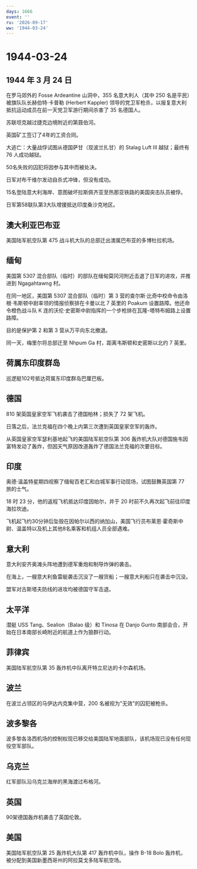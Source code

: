 ```yaml
---
days: 1666
event: ''
ru: '2026-09-17'
ww: '1944-03-24'
---
```


# 1944-03-24

## 1944 年 3 月 24 日

在罗马郊外的 Fosse Ardeantine 山洞中，355 名意大利人（其中 250
名是平民）被旗队队长赫伯特·卡普勒 (Herbert Kappler)
领导的党卫军枪杀，以报复意大利抵抗运动成员在前一天党卫军游行期间杀害了
35 名德国人。

苏联坦克越过捷克边境附近的第聂伯河。

英国矿工签订了4年的工资合同。

大逃亡：大量战俘试图从德国萨甘（现波兰扎甘）的 Stalag Luft III
越狱；最终有 76 人成功越狱。

50名失败的囚犯将因参与其中而被处决。

日军对布干维尔发动自杀式冲锋，但没有成功。

15名登陆意大利海岸、意图破坏拉斯佩齐亚至热那亚铁路的美国突击队员被俘。

日军第58联队第3大队增援抵达印度桑沙克地区。

## 澳大利亚巴布亚

美国陆军航空队第 475 战斗机大队的总部迁出澳属巴布亚的多博杜拉机场。

## 缅甸

美国第 5307
混合部队（临时）的部队在缅甸莫冈河附近击退了日军的进攻，并推进到
Ngagahtawng 村。

在同一地区，美国第 5307 混合部队（临时）第 3
营的查尔斯·比奇中校命令由洛根·韦斯顿中尉率领的情报侦察排在卡曼以北 7
英里的 Poakum 设置路障。他还命令橙色战斗队 K
连的沃伦·史密斯中尉指挥的一个步枪排在瓦隆-塔特布姆路上设置路障。

目的是保护第 2 和第 3 营从万平向东北撤退。

同一天，梅里尔将总部迁至 Nhpum Ga 村，距离韦斯顿和史密斯以北约 7 英里。

## 荷属东印度群岛

巡逻艇102号抵达荷属东印度群岛巴厘巴板。

## 德国

810 架英国皇家空军飞机袭击了德国柏林；损失了 72 架飞机。

日落之后，法兰克福在四个晚上内第三次遭到英国皇家空军的轰炸。

从英国皇家空军瑟利基地起飞的美国陆军航空队第 306
轰炸机大队对德国施韦因富特发动了轰炸，但因天气原因改道轰炸了德国法兰克福的次要目标。

## 印度

奥德·温盖特星期四视察了缅甸百老汇和白城军事行动现场，试图鼓舞英国第 77
旅的士气。

18 时 23 分，他的返程飞机抵达印度因帕尔，并于 20
时前不久再次起飞前往印度海拉坎迪。

飞机起飞约30分钟后坠毁在因帕尔以西的纳加山，美国飞行员布莱恩·霍奇斯中尉、温盖特以及机上其他8名乘客和机组人员全部遇难。

## 意大利

意大利安齐奥滩头阵地遭到德军重炮和制导炸弹的袭击。

在海上，一艘意大利鱼雷艇袭击沉没了一艘货船；一艘意大利船只在袭击中沉没。

盟军对古斯塔夫防线的进攻均被德国守军击退。

## 太平洋

潜艇 USS Tang、Sealion（Balao 级）和 Tinosa 在 Danjo Gunto
南部会合，开始在日本南部长崎附近的航道上作为狼群行动。

## 菲律宾

美国陆军航空队第 35 轰炸机中队离开特立尼达的卡尔森机场。

## 波兰

在波兰占领区的马伊达内克集中营，200 名被视为"无效"的囚犯被枪杀。

## 波多黎各

波多黎各洛西机场的控制权现已移交给美国陆军地面部队，该机场现已没有任何现役空军部队。

## 乌克兰

红军部队沿乌克兰海岸的黑海渡过布格河。

## 英国

90架德国轰炸机袭击了英国伦敦。

## 美国

美国陆军航空队第 25 轰炸机大队第 417 轰炸机中队，操作 B-18 Bolo
轰炸机，被分配到美国新墨西哥州的阿拉莫戈多陆军航空场。